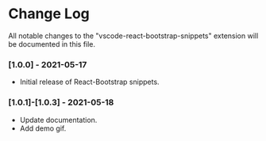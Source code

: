# Change Log

All notable changes to the "vscode-react-bootstrap-snippets" extension will be documented in this file.

### [1.0.0] - 2021-05-17

- Initial release of React-Bootstrap snippets.

### [1.0.1]-[1.0.3] - 2021-05-18

- Update documentation. 
- Add demo gif.